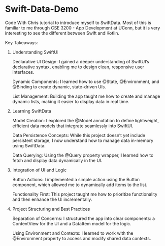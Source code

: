 # Swift-Data-Demo

Code With Chris tutorial to introduce myself to SwiftData. Most of this is familiar to me through CSE 3200 - App Development at UConn, but it is very interesting to see the different between Swift and Kotlin.

Key Takeaways:


1. Understanding SwiftUI
	
	Declarative UI Design: I gained a deeper understanding of SwiftUI’s declarative syntax, enabling me to design clean, responsive user interfaces.
	
	Dynamic Components: I learned how to use @State, @Environment, and @Binding to create dynamic, state-driven UIs.
	
	List Management: Building the app taught me how to create and manage dynamic lists, making it easier to display data in real time.


2. Learning SwiftData

	Model Creation: I explored the @Model annotation to define lightweight, efficient data models that integrate seamlessly into SwiftUI.
	
	Data Persistence Concepts: While this project doesn’t yet include persistent storage, I now understand how to manage data in-memory using SwiftData.
	
	Data Querying: Using the @Query property wrapper, I learned how to fetch and display data dynamically in the UI.


3. Integration of UI and Logic

	Button Actions: I implemented a simple action using the Button component, which allowed me to dynamically add items to the list.
	
	Functionality First: This project taught me how to prioritize functionality and then enhance the UI incrementally.


5. Project Structuring and Best Practices

	Separation of Concerns: I structured the app into clear components: a ContentView for the UI and a DataItem model for the logic.
	
	Using Environment and Contexts: I learned to work with the @Environment property to access and modify shared data contexts.
